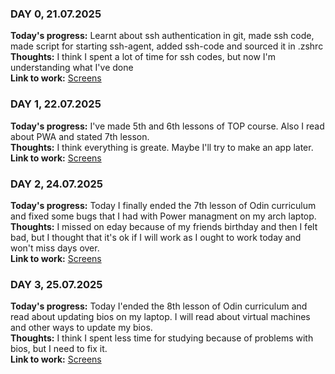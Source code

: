 ### DAY 0, 21.07.2025  
**Today's progress:** Learnt about ssh authentication in git, made ssh code, made script for starting ssh-agent, added ssh-code and sourced it in .zshrc  
**Thoughts:** I think I spent a lot of time for ssh codes, but now I'm understanding what I've done  
**Link to work:** [Screens](https://github.com/kigatsuita/100-days-of-code/tree/round-1/screens/21-07-2025)  

### DAY 1, 22.07.2025
**Today's progress:** I've made 5th and 6th lessons of TOP course. Also I read about PWA and stated 7th lesson.  
**Thoughts:** I think everything is greate. Maybe I'll try to make an app later.  
**Link to work:** [Screens](https://github.com/kigatsuita/100-days-of-code/tree/round-1/screens/22-07-2025)  

### DAY 2, 24.07.2025
**Today's progress:** Today I finally ended the 7th lesson of Odin curriculum and fixed some bugs that I had with Power managment on my arch laptop.  
**Thoughts:** I missed on eday because of my friends birthday and then I felt bad, but I thought that it's ok if I will work as I ought to work today and won't miss days over.  
**Link to work:**  [Screens](https://github.com/kigatsuita/100-days-of-code/tree/round-1/screens/24-07-2025)  

### DAY 3, 25.07.2025
**Today's progress:** Today I'ended the 8th lesson of Odin curriculum and read about updating bios on my laptop. I will read about virtual machines and other ways to update my bios.  
**Thoughts:** I think I spent less time for studying because of problems with bios, but I need to fix it.  
**Link to work:** [Screens](https://github.com/kigatsuita/100-days-of-code/tree/round-1/screens/25-07-2025)  